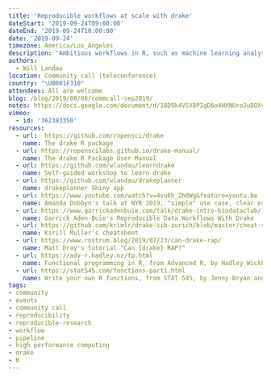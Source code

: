 ```yaml
---
title: 'Reproducible workflows at scale with drake'
dateStart: '2019-09-24T09:00:00'
dateEnd: '2019-09-24T10:00:00'
date: '2019-09-24'
timezone: America/Los_Angeles
description: 'Ambitious workflows in R, such as machine learning analyses, can be difficult to manage. A single round of computation can take several hours to complete, and routine updates to the code and data tend to invalidate hard-earned results. You can enhance the maintainability, hygiene, speed, scale, and reproducibility of such projects with the drake R package. drake resolves the dependency structure of your analysis pipeline, skips tasks that are already up to date, executes the rest with optional distributed computing, and organizes the output so you rarely have to think about data files. This talk demonstrates how to create and maintain a realistic machine learning project using drake-powered automation.'
authors:
  - Will Landau
location: Community call (teleconference)
country: "\U0001F310"
attendees: All are welcome
blog: /blog/2019/08/08/commcall-sep2019/
notes: https://docs.google.com/document/d/18D9k4VSV8PIgD6o4HXNUroJuDOXyS-IUCVYlzuOVNWw/edit?usp=sharing
vimeo:
  - id: '362383350'
resources:
  - url:  https://github.com/ropensci/drake
    name: The drake R package 
  - url: https://ropenscilabs.github.io/drake-manual/
    name: The drake R Package User Manual
  - url: https://github.com/wlandau/learndrake
    name: Self-guided workshop to learn drake
  - url: https://github.com/wlandau/drakeplanner
    name: drakeplanner Shiny app
  - url: https://www.youtube.com/watch?v=4vu8h_Zh8Wg&feature=youtu.be
    name: Amanda Dobbyn's talk at NYR 2019, "simple" use case, clear explanation
  - url: https://www.garrickadenbuie.com/talk/drake-intro-biodataclub/
    name: Garrick Aden-Buie's Reproducible Data Workflows With Drake  
  - url: https://github.com/krlmlr/drake-sib-zurich/blob/master/cheat-sheet.pdf
    name: Kirill Muller's cheatsheet  
  - url: https://www.rostrum.blog/2019/07/23/can-drake-rap/
    name: Matt Dray's tutorial "Can {drake} RAP?"  
  - url: https://adv-r.hadley.nz/fp.html
    name: Functional programming in R, from Advanced R, by Hadley Wickham
  - url: https://stat545.com/functions-part1.html
    name: Write your own R functions, from STAT 545, by Jenny Bryan and course TAs 
tags:
- community
- events
- community call
- reproducibility
- reproducible-research
- workflow
- pipeline
- high performance computing
- drake
- R
---
```

